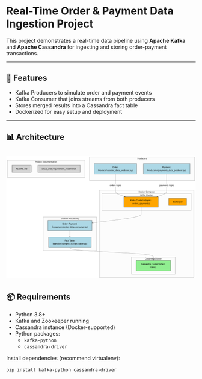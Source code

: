 
# Real-Time Order & Payment Data Ingestion Project

This project demonstrates a real-time data pipeline using **Apache Kafka** and **Apache Cassandra** for ingesting and storing order-payment transactions.

---

## 🚀 Features

- Kafka Producers to simulate order and payment events
- Kafka Consumer that joins streams from both producers
- Stores merged results into a Cassandra fact table
- Dockerized for easy setup and deployment

---

## 📊 Architecture

![Architecture Diagram](./Architecture.png)
---

## 📦 Requirements

- Python 3.8+
- Kafka and Zookeeper running
- Cassandra instance (Docker-supported)
- Python packages:
  - `kafka-python`
  - `cassandra-driver`

Install dependencies (recommend virtualenv):

```bash
pip install kafka-python cassandra-driver


